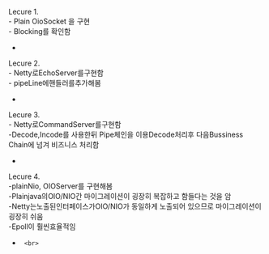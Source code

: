 Lecure 1. <br>
     - Plain OioSocket 을 구현<br>
     - Blocking를 확인함<br>
 +   <br>
  Lecure 2.   <br>
     - Netty로EchoServer를구현함<br>
     - pipeLine에핸들러를추가해봄<br>
 +   <br>
  Lecure 3. <br>
     - Netty로CommandServer를구현함<br>
     -Decode,Incode를 사용한뒤 Pipe체인을 이용Decode처리후 다음Bussiness Chain에 넘겨 비즈니스 처리함<br>
 +   <br>
  Lecure 4. <br>
     -plainNio, OIOServer를 구현해봄<br>
        -Plainjava의OIO/NIO간 마이그레이션이 굉장히 복잡하고 함들다는 것을 암<br>
        -Netty는노출된인터페이스가OIO/NIO가 동일하게 노출되어 있으므로 마이그레이션이 굉장히 쉬움<br>
        -Epoll이 훨씬효율적임<br>
 +      <br>
